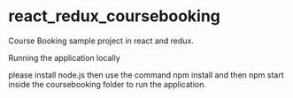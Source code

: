 # react_redux_coursebooking

Course Booking sample project in react and redux.

Running the application locally

please install node.js then use the command npm install and then npm start inside the coursebooking folder to run the application.

